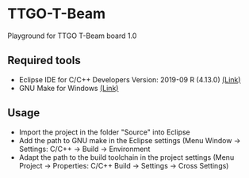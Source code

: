 # TTGO-T-Beam
Playground for TTGO T-Beam board 1.0

## Required tools
- Eclipse IDE for C/C++ Developers Version: 2019-09 R (4.13.0) [(Link)](https://www.eclipse.org/downloads/download.php?file=/technology/epp/downloads/release/2019-09/R/eclipse-cpp-2019-09-R-win32-x86_64.zip)
- GNU Make for Windows [(Link)](http://gnuwin32.sourceforge.net/packages/make.htm)

## Usage
- Import the project in the folder "Source" into Eclipse
- Add the path to GNU make in the Eclipse settings (Menu Window -> Settings: C/C++ -> Build -> Environment
- Adapt the path to the build toolchain in the project settings (Menu Project -> Properties: C/C++ Build -> Settings -> Cross Settings)
